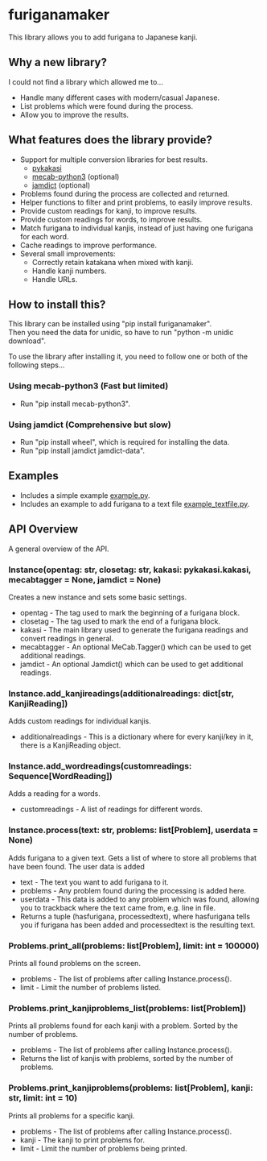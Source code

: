 # furiganamaker
This library allows you to add furigana to Japanese kanji.


## Why a new library?
I could not find a library which allowed me to...
- Handle many different cases with modern/casual Japanese.
- List problems which were found during the process.
- Allow you to improve the results.


## What features does the library provide?
- Support for multiple conversion libraries for best results.
  - [pykakasi](https://github.com/miurahr/pykakasi)
  - [mecab-python3](https://github.com/SamuraiT/mecab-python3) (optional)
  - [jamdict](https://github.com/neocl/jamdict) (optional)
- Problems found during the process are collected and returned.
- Helper functions to filter and print problems, to easily improve results.
- Provide custom readings for kanji, to improve results.
- Provide custom readings for words, to improve results.
- Match furigana to individual kanjis, instead of just having one furigana for each word.
- Cache readings to improve performance.
- Several small improvements:
  - Correctly retain katakana when mixed with kanji.
  - Handle kanji numbers.
  - Handle URLs.


## How to install this?
This library can be installed using "pip install furiganamaker".</br>
Then you need the data for unidic, so have to run "python -m unidic download".

To use the library after installing it, you need to follow one or both of the following steps...


### Using mecab-python3 (Fast but limited)
- Run "pip install mecab-python3".


### Using jamdict (Comprehensive but slow)
- Run "pip install wheel", which is required for installing the data.
- Run "pip install jamdict jamdict-data".


## Examples
- Includes a simple example [example.py](https://github.com/dkollmann/furiganamaker/blob/main/example.py).
- Includes an example to add furigana to a text file [example_textfile.py](https://github.com/dkollmann/furiganamaker/blob/main/example_textfile.py).


## API Overview
A general overview of the API.


### Instance(opentag: str, closetag: str, kakasi: pykakasi.kakasi, mecabtagger = None, jamdict = None)
Creates a new instance and sets some basic settings.

- opentag - The tag used to mark the beginning of a furigana block.
- closetag - The tag used to mark the end of a furigana block.
- kakasi - The main library used to generate the furigana readings and convert readings in general.
- mecabtagger - An optional MeCab.Tagger() which can be used to get additional readings.
- jamdict - An optional Jamdict() which can be used to get additional readings.


### Instance.add_kanjireadings(additionalreadings: dict[str, KanjiReading])
Adds custom readings for individual kanjis.

- additionalreadings - This is a dictionary where for every kanji/key in it, there is a KanjiReading object.


### Instance.add_wordreadings(customreadings: Sequence[WordReading])
Adds a reading for a words.

- customreadings - A list of readings for different words.


### Instance.process(text: str, problems: list[Problem], userdata = None)
Adds furigana to a given text. Gets a list of where to store all problems that have been found. The user data is added

- text - The text you want to add furigana to it.
- problems - Any problem found during the processing is added here.
- userdata - This data is added to any problem which was found, allowing you to trackback where the text came from, e.g. line in file.
- Returns a tuple (hasfurigana, processedtext), where hasfurigana tells you if furigana has been added and processedtext is the resulting text.


### Problems.print_all(problems: list[Problem], limit: int = 100000)
Prints all found problems on the screen.

- problems - The list of problems after calling Instance.process().
- limit - Limit the number of problems listed.


### Problems.print_kanjiproblems_list(problems: list[Problem])
Prints all problems found for each kanji with a problem. Sorted by the number of problems.

- problems - The list of problems after calling Instance.process().
- Returns the list of kanjis with problems, sorted by the number of problems.


### Problems.print_kanjiproblems(problems: list[Problem], kanji: str, limit: int = 10)
Prints all problems for a specific kanji.

- problems - The list of problems after calling Instance.process().
- kanji - The kanji to print problems for.
- limit - Limit the number of problems being printed.
